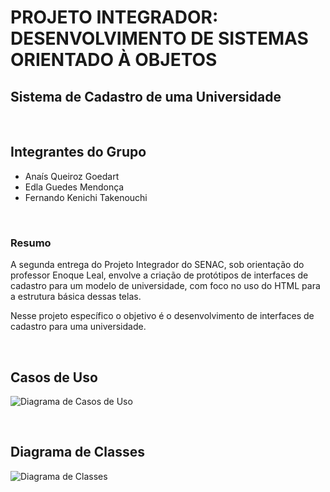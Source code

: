 # PROJETO INTEGRADOR: DESENVOLVIMENTO DE SISTEMAS ORIENTADO À OBJETOS

## Sistema de Cadastro de uma Universidade
<br>

## Integrantes do Grupo
- Anaís Queiroz Goedart
- Edla Guedes Mendonça
- Fernando Kenichi Takenouchi
<br>

### Resumo
A segunda entrega do Projeto Integrador do SENAC, sob orientação do professor Enoque Leal, envolve a criação de protótipos de interfaces de cadastro para um modelo de universidade, com foco no uso do HTML para a estrutura básica dessas telas. 

Nesse projeto específico o objetivo é o desenvolvimento de interfaces de cadastro para uma universidade.

<br>


## Casos de Uso
![Diagrama de Casos de Uso](Caso-de-uso.Png)

<br>

## Diagrama de Classes
![Diagrama de Classes](Diagrama-de-classe.png)

<br>

